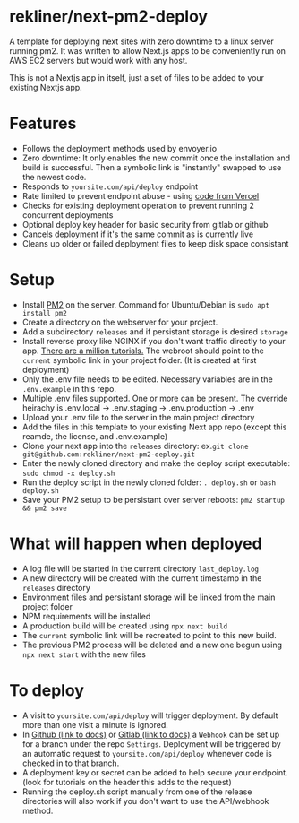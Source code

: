 # rekliner/next-pm2-deploy

A template for deploying next sites with zero downtime to a linux server running pm2.  It was written to allow Next.js apps to be conveniently run on AWS EC2 servers but would work with any host.  
  
This is not a Nextjs app in itself, just a set of files to be added to your existing Nextjs app.

# Features

- Follows the deployment methods used by envoyer.io
- Zero downtime: It only enables the new commit once the installation and build is successful.  Then a symbolic link is "instantly" swapped to use the newest code.
- Responds to `yoursite.com/api/deploy` endpoint
- Rate limited to prevent endpoint abuse - using [code from Vercel](https://github.com/vercel/next.js/tree/canary/examples/api-routes-rate-limit)
- Checks for existing deployment operation to prevent running 2 concurrent deployments
- Optional deploy key header for basic security from gitlab or github
- Cancels deployment if it's the same commit as is currently live
- Cleans up older or failed deployment files to keep disk space consistant

# Setup

- Install [PM2](https://github.com/Unitech/pm2) on the server.  Command for Ubuntu/Debian is `sudo apt install pm2`
- Create a directory on the webserver for your project.  
- Add a subdirectory `releases` and if persistant storage is desired `storage`
- Install reverse proxy like NGINX if you don't want traffic directly to your app. [There are a million tutorials.](https://gist.github.com/kocisov/2a9567eb51b83dfef48efce02ef3ab06)  The webroot should point to the `current` symbolic link in your project folder.  (It is created at first deployment)  
- Only the .env file needs to be edited.  Necessary variables are in the `.env.example` in this repo.
- Multiple .env files supported. One or more can be present. The override heirachy is .env.local -> .env.staging -> .env.production -> .env
- Upload your .env file to the server in the main project directory
- Add the files in this template to your existing Next app repo (except this reamde, the license, and .env.example)
- Clone your next app into the `releases` directory: ex.`git clone git@github.com:rekliner/next-pm2-deploy.git`
- Enter the newly cloned directory and make the deploy script executable: `sudo chmod -x deploy.sh`
- Run the deploy script in the newly cloned folder:  `. deploy.sh` or `bash deploy.sh`
- Save your PM2 setup to be persistant over server reboots: `pm2 startup && pm2 save`

# What will happen when deployed

- A log file will be started in the current directory `last_deploy.log`
- A new directory will be created with the current timestamp in the `releases` directory
- Environment files and persistant storage will be linked from the main project folder
- NPM requirements will be installed
- A production build will be created using `npx next build`
- The `current` symbolic link will be recreated to point to this new build.
- The previous PM2 process will be deleted and a new one begun using `npx next start` with the new files

# To deploy

- A visit to `yoursite.com/api/deploy` will trigger deployment.  By default more than one visit a minute is ignored.
- In [Github (link to docs)](https://docs.github.com/en/webhooks/using-webhooks/creating-webhooks) or [Gitlab (link to docs)](https://docs.gitlab.com/ee/user/project/integrations/webhooks.html) a `Webhook` can be set up for a branch under the repo `Settings`.  Deployment will be triggered by an automatic request to `yoursite.com/api/deploy` whenever code is checked in to that branch.  
- A deployment key or secret can be added to help secure your endpoint. (look for tutorials on the header this adds to the request)
- Running the deploy.sh script manually from one of the release directories will also work if you don't want to use the API/webhook method.
